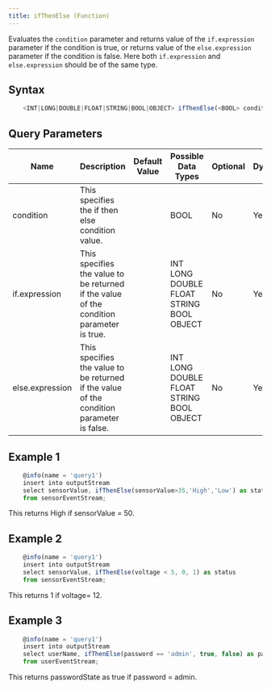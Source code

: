 ```yaml
---
title: ifThenElse (Function)
---
```


Evaluates the `condition` parameter and returns value of the `if.expression` parameter if the condition is true, or returns value of the `else.expression` parameter if the condition is false. Here both `if.expression` and `else.expression` should be of the same type.

## Syntax

```js
    <INT|LONG|DOUBLE|FLOAT|STRING|BOOL|OBJECT> ifThenElse(<BOOL> condition, <INT|LONG|DOUBLE|FLOAT|STRING|BOOL|OBJECT> if.expression, <INT|LONG|DOUBLE|FLOAT|STRING|BOOL|OBJECT> else.expression)
```

## Query Parameters

| Name            | Description     | Default Value | Possible Data Types           | Optional | Dynamic |
|------------|----------------------------------------|---------------|-------------------------------------|----------|---------|
| condition       | This specifies the if then else condition value.     |               | BOOL      | No       | Yes     |
| if.expression   | This specifies the value to be returned if the value of the condition parameter is true.  |               | INT LONG DOUBLE FLOAT STRING BOOL OBJECT | No       | Yes     |
| else.expression | This specifies the value to be returned if the value of the condition parameter is false. |               | INT LONG DOUBLE FLOAT STRING BOOL OBJECT | No       | Yes     |

## Example 1

```js
    @info(name = 'query1')
    insert into outputStream
    select sensorValue, ifThenElse(sensorValue>35,'High','Low') as status
    from sensorEventStream;
```

This returns High if sensorValue = 50.

## Example 2

```js
    @info(name = 'query1')
    insert into outputStream
    select sensorValue, ifThenElse(voltage < 5, 0, 1) as status
    from sensorEventStream;
```

This returns 1 if voltage= 12.

## Example 3

```js
    @info(name = 'query1')
    insert into outputStream
    select userName, ifThenElse(password == 'admin', true, false) as passwordState
    from userEventStream;
```

This returns passwordState as true if password = admin.
